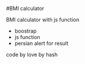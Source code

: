 #BMI calculator 

BMI calculator with js function 

- boostrap <br> 
- js function <br>
- persian alert for result <br >

code by love by hash 

